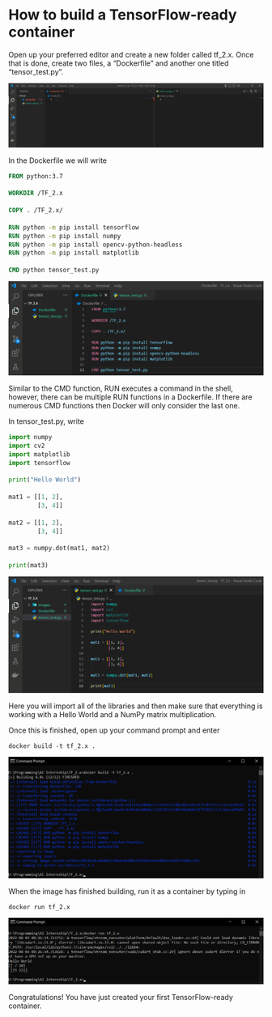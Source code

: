 # How to build a TensorFlow-ready container

Open up your preferred editor and create a new folder called tf_2.x. Once that is done, create two files, a “Dockerfile” and another one titled “tensor_test.py”.

![](Images/editor.png)

In the Dockerfile we will write

```Dockerfile
FROM python:3.7

WORKDIR /TF_2.x

COPY . /TF_2.x/

RUN python -m pip install tensorflow
RUN python -m pip install numpy
RUN python -m pip install opencv-python-headless
RUN python -m pip install matplotlib

CMD python tensor_test.py
```

![](Images/dockerfile.png)

Similar to the CMD function, RUN executes a command in the shell, however, there can be multiple RUN functions in a Dockerfile. If there are numerous CMD functions then Docker will only consider the last one.

In tensor_test.py, write

``` python
import numpy
import cv2
import matplotlib
import tensorflow

print("Hello World")

mat1 = [[1, 2],
        [3, 4]]
        
mat2 = [[1, 2], 
        [3, 4]]

mat3 = numpy.dot(mat1, mat2)

print(mat3)
```

![](Images/tensor_test.png)

Here you will import all of the libraries and then make sure that everything is working with a Hello World and a NumPy matrix multiplication.

Once this is finished, open up your command prompt and enter

```shell
docker build -t tf_2.x .
```

![](Images/build.png)

When the image has finished building, run it as a container by typing in

```shell
docker run tf_2.x
```

![](Images/run.png)

Congratulations! You have just created your first TensorFlow-ready container.
